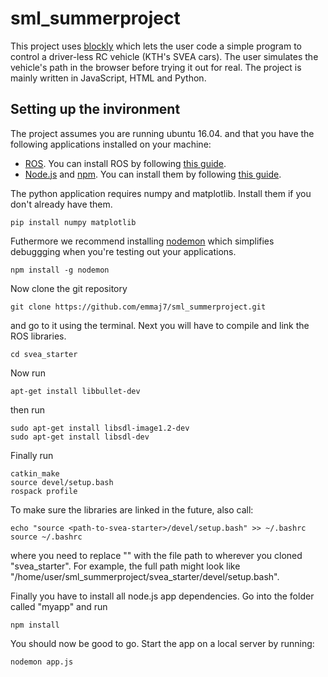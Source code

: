 # sml_summerproject
This project uses [blockly](https://developers.google.com/blockly/) which lets the user code a simple program to control a driver-less RC vehicle (KTH's SVEA cars). The user simulates the vehicle's path in the browser before trying it out for real. The project is mainly written in JavaScript, HTML and Python.
## Setting up the invironment
The project assumes you are running ubuntu 16.04. and that you have the following applications installed on your machine:
* [ROS](https://www.ros.org/). You can install ROS by following [this guide](http://wiki.ros.org/kinetic/Installation/Ubuntu).
* [Node.js](https://nodejs.org/en/) and [npm](https://www.npmjs.com/). You can install them by following [this guide](https://tecadmin.net/install-latest-nodejs-npm-on-ubuntu/).

The python application requires numpy and matplotlib. Install them if you don't already have them.

	pip install numpy matplotlib

Futhermore we recommend installing [nodemon](https://www.npmjs.com/package/nodemon) which simplifies debuggging when you're testing out your applications.

	npm install -g nodemon

Now clone the git repository

	git clone https://github.com/emmaj7/sml_summerproject.git

and go to it using the terminal. Next you will have to compile and link the ROS libraries.

	cd svea_starter

Now run

	apt-get install libbullet-dev
	
then run

	sudo apt-get install libsdl-image1.2-dev
	sudo apt-get install libsdl-dev
	
Finally run

	catkin_make
	source devel/setup.bash
	rospack profile

To make sure the libraries are linked in the future, also call:

	echo "source <path-to-svea-starter>/devel/setup.bash" >> ~/.bashrc
	source ~/.bashrc

where you need to replace "<path-to-svea-starter>" with the file path to wherever you cloned "svea_starter". For example, the full path might look like "/home/user/sml_summerproject/svea_starter/devel/setup.bash".

Finally you have to install all node.js app dependencies. Go into the folder called "myapp" and run

	npm install

You should now be good to go. Start the app on a local server by running:

	nodemon app.js
